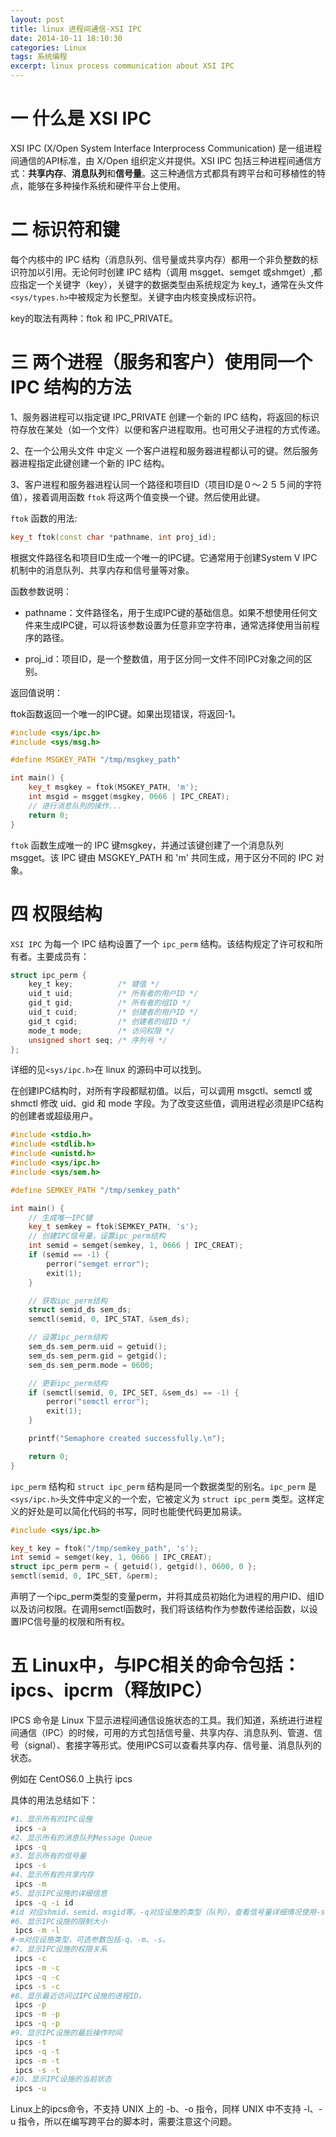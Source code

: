 ```yaml
---
layout: post
title: linux 进程间通信-XSI IPC
date: 2014-10-11 18:10:30
categories: Linux
tags: 系统编程
excerpt: linux process communication about XSI IPC
---
```


# 一 什么是 XSI IPC


XSI IPC (X/Open System Interface Interprocess Communication) 是一组进程间通信的API标准，由 X/Open 组织定义并提供。XSI IPC 包括三种进程间通信方式：**共享内存**、**消息队列**和**信号量**。这三种通信方式都具有跨平台和可移植性的特点，能够在多种操作系统和硬件平台上使用。
# 二 标识符和键

每个内核中的 IPC 结构（消息队列、信号量或共享内存）都用一个非负整数的标识符加以引用。无论何时创建 IPC 结构（调用 msgget、semget 或shmget）,都应指定一个关键字（key），关键字的数据类型由系统规定为 key_t，通常在头文件`<sys/types.h>`中被规定为长整型。关键字由内核变换成标识符。

key的取法有两种：ftok 和 IPC_PRIVATE。 

# 三 两个进程（服务和客户）使用同一个 IPC 结构的方法

1、服务器进程可以指定键 IPC_PRIVATE 创建一个新的 IPC 结构，将返回的标识符存放在某处（如一个文件）以便和客户进程取用。也可用父子进程的方式传递。

2、在一个公用头文件 中定义 一个客户进程和服务器进程都认可的键。然后服务器进程指定此键创建一个新的 IPC 结构。

3、客户进程和服务器进程认同一个路径和项目ID（项目ID是０～２５５间的字符值），接着调用函数 `ftok` 将这两个值变换一个键。然后使用此键。

`ftok` 函数的用法:

```c++
key_t ftok(const char *pathname, int proj_id);
```

根据文件路径名和项目ID生成一个唯一的IPC键。它通常用于创建System V IPC机制中的消息队列、共享内存和信号量等对象。

函数参数说明：

- pathname：文件路径名，用于生成IPC键的基础信息。如果不想使用任何文件来生成IPC键，可以将该参数设置为任意非空字符串，通常选择使用当前程序的路径。

- proj_id：项目ID，是一个整数值，用于区分同一文件不同IPC对象之间的区别。

返回值说明：

ftok函数返回一个唯一的IPC键。如果出现错误，将返回-1。

```c++
#include <sys/ipc.h>
#include <sys/msg.h>

#define MSGKEY_PATH "/tmp/msgkey_path"

int main() {
    key_t msgkey = ftok(MSGKEY_PATH, 'm');
    int msgid = msgget(msgkey, 0666 | IPC_CREAT);
    // 进行消息队列的操作...
    return 0;
}
```

`ftok` 函数生成唯一的 IPC 键msgkey，并通过该键创建了一个消息队列 msgget。该 IPC 键由 MSGKEY_PATH 和 'm' 共同生成，用于区分不同的 IPC 对象。


# 四 权限结构

`XSI IPC` 为每一个 IPC 结构设置了一个 `ipc_perm` 结构。该结构规定了许可权和所有者。主要成员有：
```c
struct ipc_perm {
    key_t key;          /* 键值 */
    uid_t uid;          /* 所有者的用户ID */
    gid_t gid;          /* 所有者的组ID */
    uid_t cuid;         /* 创建者的用户ID */
    gid_t cgid;         /* 创建者的组ID */
    mode_t mode;        /* 访问权限 */
    unsigned short seq; /* 序列号 */
};

```
详细的见`<sys/ipc.h>`在 linux 的源码中可以找到。

在创建IPC结构时，对所有字段都赋初值。以后，可以调用 msgctl、semctl 或 shmctl 修改 uid、gid 和 mode 字段。为了改变这些值，调用进程必须是IPC结构的创建者或超级用户。

```c++
#include <stdio.h>
#include <stdlib.h>
#include <unistd.h>
#include <sys/ipc.h>
#include <sys/sem.h>

#define SEMKEY_PATH "/tmp/semkey_path"

int main() {
    // 生成唯一IPC键
    key_t semkey = ftok(SEMKEY_PATH, 's');
    // 创建IPC信号量，设置ipc_perm结构
    int semid = semget(semkey, 1, 0666 | IPC_CREAT);
    if (semid == -1) {
        perror("semget error");
        exit(1);
    }

    // 获取ipc_perm结构
    struct semid_ds sem_ds;
    semctl(semid, 0, IPC_STAT, &sem_ds);

    // 设置ipc_perm结构
    sem_ds.sem_perm.uid = getuid();
    sem_ds.sem_perm.gid = getgid();
    sem_ds.sem_perm.mode = 0600;

    // 更新ipc_perm结构
    if (semctl(semid, 0, IPC_SET, &sem_ds) == -1) {
        perror("semctl error");
        exit(1);
    }

    printf("Semaphore created successfully.\n");

    return 0;
}
```

`ipc_perm` 结构和 `struct ipc_perm` 结构是同一个数据类型的别名。`ipc_perm` 是`<sys/ipc.h>`头文件中定义的一个宏，它被定义为 `struct ipc_perm` 类型。这样定义的好处是可以简化代码的书写，同时也能使代码更加易读。

```c++
#include <sys/ipc.h>

key_t key = ftok("/tmp/semkey_path", 's');
int semid = semget(key, 1, 0666 | IPC_CREAT);
struct ipc_perm perm = { getuid(), getgid(), 0600, 0 };
semctl(semid, 0, IPC_SET, &perm);
```
声明了一个ipc_perm类型的变量perm，并将其成员初始化为进程的用户ID、组ID以及访问权限。在调用semctl函数时，我们将该结构作为参数传递给函数，以设置IPC信号量的权限和所有权。
# 五 Linux中，与IPC相关的命令包括：ipcs、ipcrm（释放IPC）

IPCS 命令是 Linux 下显示进程间通信设施状态的工具。我们知道，系统进行进程间通信（IPC）的时候，可用的方式包括信号量、共享内存、消息队列、管道、信号（signal）、套接字等形式。使用IPCS可以查看共享内存、信号量、消息队列的状态。

例如在 CentOS6.0 上执行 ipcs

具体的用法总结如下：

```sh
#1、显示所有的IPC设施
 ipcs -a
#2、显示所有的消息队列Message Queue
 ipcs -q
#3、显示所有的信号量
 ipcs -s
#4、显示所有的共享内存
 ipcs -m
#5、显示IPC设施的详细信息
 ipcs -q -i id
#id 对应shmid、semid、msgid等。-q对应设施的类型（队列），查看信号量详细情况使用-s，查看共享内存使用-m。
#6、显示IPC设施的限制大小
 ipcs -m -l
#-m对应设施类型，可选参数包括-q、-m、-s。
#7、显示IPC设施的权限关系
 ipcs -c
 ipcs -m -c
 ipcs -q -c
 ipcs -s -c
#8、显示最近访问过IPC设施的进程ID。
 ipcs -p
 ipcs -m -p
 ipcs -q -p
#9、显示IPC设施的最后操作时间
 ipcs -t
 ipcs -q -t
 ipcs -m -t
 ipcs -s -t
#10、显示IPC设施的当前状态
 ipcs -u
 ```
Linux上的ipcs命令，不支持 UNIX 上的 -b、-o 指令，同样 UNIX 中不支持 -l、-u 指令，所以在编写跨平台的脚本时，需要注意这个问题。